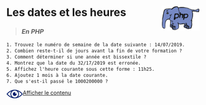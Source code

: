 # **Les dates et les heures** <img align="right" src="../../src/img/php.gif" alt="PHP" title="PHP" widht="auto" height="64px">

> ### ***En PHP***
    1. Trouvez le numéro de semaine de la date suivante : 14/07/2019.
    2. Combien reste-t-il de jours avant la fin de votre formation ?
    3. Comment déterminer si une année est bissextile ?
    4. Montrez que la date du 32/17/2019 est erronée.
    5. Affichez l'heure courante sous cette forme : 11h25.
    6. Ajoutez 1 mois à la date courante.
    7. Que s'est-il passé le 1000200000 ?

<img align="left" src="../../src/icon/eye.png" alt="see content" title="see content" widht="auto" height="24px">[Afficher le contenu](https://github.com/MiKL5/afpaDev/blob/b696bb9936c3cd5c8a70a8760af6eccfaa6d0b87/projets/record/instructions4use.md "Instructions")